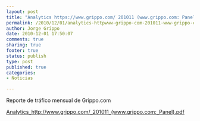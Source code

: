 ```yaml
--- 
layout: post
title: "Analytics https://www.grippo.com/ 201011 (www.grippo.com: Panel)"
permalink: /2010/12/01/analytics-httpwww-grippo-com-201011-www-grippo-com-panel/index.html
author: Jorge Grippo
date: 2010-12-01 17:50:07
comments: true
sharing: true
footer: true
status: publish
type: post
published: true
categories: 
- Noticias

---
```

<!-- 150 -->
Reporte de tráfico mensual de Grippo.com

<a href="/wp-content/uploads/2010/12/201011_www-grippo-com_panel.pdf">Analytics_http://www.grippo.com/_201011_(www.grippo.com:_Panel).pdf</a>


